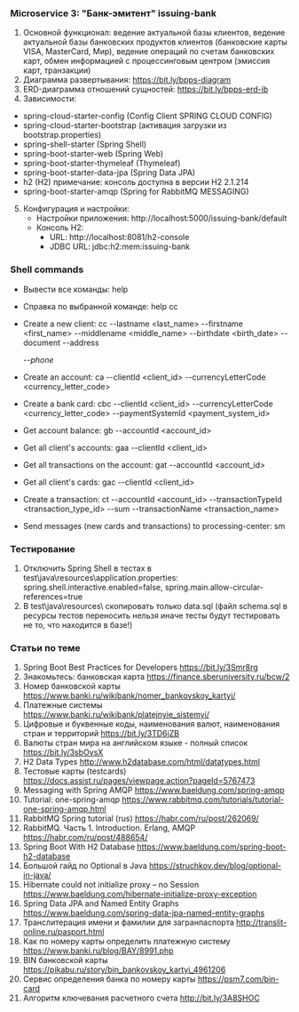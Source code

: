 ### Microservice 3: "Банк-эмитент" issuing-bank
1. Основной функционал: ведение актуальной базы клиентов, ведение актуальной базы банковских продуктов клиентов
   (банковские карты VISA, MasterCard, Мир), ведение операций по счетам банковских карт, обмен информацией с процессинговым
   центром (эмиссия карт, транзакции)
2. Диаграмма развертывания: https://bit.ly/bpps-diagram
3. ERD-диаграмма отношений сущностей: https://bit.ly/bpps-erd-ib
4. Зависимости:
  - spring-cloud-starter-config (Config Client SPRING CLOUD CONFIG)
  - spring-cloud-starter-bootstrap (активация загрузки из bootstrap.properties)
  - spring-shell-starter (Spring Shell)
  - spring-boot-starter-web (Spring Web)
  - spring-boot-starter-thymeleaf (Thymeleaf)
  - spring-boot-starter-data-jpa (Spring Data JPA)
  - h2 (H2) примечание: консоль доступна в версии H2 2.1.214
  - spring-boot-starter-amqp (Spring for RabbitMQ MESSAGING)
5. Конфигурация и настройки:
   - Настройки приложения: http://localhost:5000/issuing-bank/default
   - Консоль H2:
     - URL: http://localhost:8081/h2-console
     - JDBC URL: jdbc:h2:mem:issuing-bank

### Shell commands
  - Вывести все команды: help
  - Справка по выбранной команде: help сс 

  - Create a new client: сс --lastname <last_name> --firstname <first_name> --middlename <middle_name> --birthdate <birth_date> --document <document> --address <address> --phone <phone>   
  - Create an account: ca --clientId <client_id> --currencyLetterCode <currency_letter_code>
  - Create a bank card: cbc --clientId <client_id> --currencyLetterCode <currency_letter_code> --paymentSystemId <payment_system_id> 
  - Get account balance: gb --accountId <account_id>
  - Get all client's accounts: gaa --clientId <client_id> 
  - Get all transactions on the account: gat --accountId <account_id>
  - Get all client's cards: gac --clientId <client_id>
  - Create a transaction: ct --accountId <account_id> --transactionTypeId <transaction_type_id> --sum <sum> --transactionName <transaction_name> 

  - Send messages (new cards and transactions) to processing-center: sm

### Тестирование
1. Отключить Spring Shell в тестах в test\java\resources\application.properties: spring.shell.interactive.enabled=false, spring.main.allow-circular-references=true
2. В test\java\resources\ скопировать только data.sql (файл schema.sql в ресурсы тестов переносить нельзя иначе тесты будут тестировать не то, что находится в базе!)

### Статьи по теме
1. Spring Boot Best Practices for Developers https://bit.ly/3Smr8rg
2. Знакомьтесь: банковская карта https://finance.sberuniversity.ru/bcw/2
3. Номер банковской карты https://www.banki.ru/wikibank/nomer_bankovskoy_kartyi/
4. Платежные системы https://www.banki.ru/wikibank/platejnyie_sistemyi/
5. Цифровые и буквенные коды, наименования валют, наименования стран и территорий https://bit.ly/3TD6jZB
6. Валюты стран мира на английском языке - полный список https://bit.ly/3sbOvsX
7. H2 Data Types http://www.h2database.com/html/datatypes.html
8. Тестовые карты (testcards) https://docs.assist.ru/pages/viewpage.action?pageId=5767473
9. Messaging with Spring AMQP https://www.baeldung.com/spring-amqp
10. Tutorial: one-spring-amqp https://www.rabbitmq.com/tutorials/tutorial-one-spring-amqp.html
11. RabbitMQ Spring tutorial (rus) https://habr.com/ru/post/262069/
12. RabbitMQ. Часть 1. Introduction. Erlang, AMQP https://habr.com/ru/post/488654/
13. Spring Boot With H2 Database https://www.baeldung.com/spring-boot-h2-database
14. Большой гайд по Optional в Java https://struchkov.dev/blog/optional-in-java/
15. Hibernate could not initialize proxy – no Session https://www.baeldung.com/hibernate-initialize-proxy-exception
16. Spring Data JPA and Named Entity Graphs https://www.baeldung.com/spring-data-jpa-named-entity-graphs
17. Транслитерация имени и фамилии для загранпаспорта http://translit-online.ru/pasport.html
18. Как по номеру карты определить платежную систему https://www.banki.ru/blog/BAY/8991.php
19. BIN банковской карты https://pikabu.ru/story/bin_bankovskoy_kartyi_4961206
20. Сервис определения банка по номеру карты https://psm7.com/bin-card
21. Алгоритм ключевания расчетного счета http://bit.ly/3A8SHOC